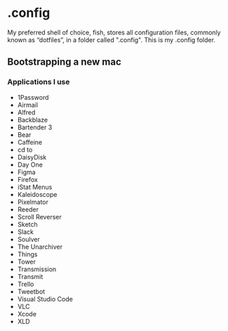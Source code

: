 # .config

My preferred shell of choice, fish, stores all configuration files, commonly
known as “dotfiles”, in a folder called ".config". This is my .config folder.

##

## Bootstrapping a new mac

### Applications I use

* 1Password
* Airmail
* Alfred
* Backblaze
* Bartender 3
* Bear
* Caffeine
* cd to
* DaisyDisk
* Day One
* Figma
* Firefox
* iStat Menus
* Kaleidoscope
* Pixelmator
* Reeder
* Scroll Reverser
* Sketch
* Slack
* Soulver
* The Unarchiver
* Things
* Tower
* Transmission
* Transmit
* Trello
* Tweetbot
* Visual Studio Code
* VLC
* Xcode
* XLD
